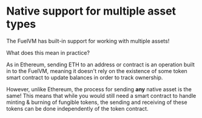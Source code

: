 # Native support for multiple asset types

The FuelVM has built-in support for working with multiple assets!

What does this mean in practice?

As in Ethereum, sending ETH to an address or contract is an operation built in to the FuelVM, meaning it doesn't rely on the existence of some token smart contract to update balances in order to track ownership.

However, unlike Ethereum, the process for sending **any** native asset is the same! This means that while you would still need a smart contract to handle minting & burning of fungible tokens, the sending and receiving of these tokens can be done independently of the token contract.
